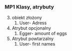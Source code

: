 <h3>MP1 Klasy, atrybuty</h3>

3. obiekt złożony
   1. User- Adress
4. Atrybut opcjonalny
   1. Egger- amount of eggs
5. Atrybut powtarzalny
   1. User- first names